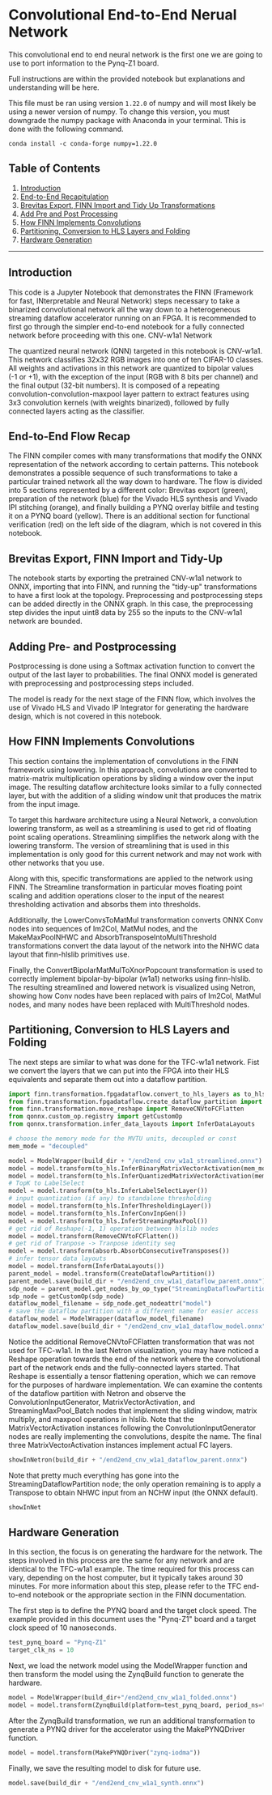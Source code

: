 # Convolutional End-to-End Nerual Network

This convolutional end to end neural network is the first one we are going to use to port information to the Pynq-Z1 board.

Full instructions are within the provided notebook but explanations and understanding will be here.

This file must be ran using version `1.22.0` of numpy and will most likely be using a newer version of numpy. To change this version, you must downgrade the numpy package with Anaconda in your terminal. This is done with the following command.

```
conda install -c conda-forge numpy=1.22.0
```

## Table of Contents

1. [Introduction]()
2. [End-to-End Recapitulation]()
3. [Brevitas Export, FINN Import and Tidy Up Transformations]()
4. [Add Pre and Post Processing]()
5. [How FINN Implements Convolutions]()
6. [Partitioning, Conversion to HLS Layers and Folding]()
7. [Hardware Generation]()

---


## Introduction

This code is a Jupyter Notebook that demonstrates the FINN (Framework for fast, INterpretable and Neural Network) steps necessary to take a binarized convolutional network all the way down to a heterogeneous streaming dataflow accelerator running on an FPGA. It is recommended to first go through the simpler end-to-end notebook for a fully connected network before proceeding with this one.
CNV-w1a1 Network

The quantized neural network (QNN) targeted in this notebook is CNV-w1a1. This network classifies 32x32 RGB images into one of ten CIFAR-10 classes. All weights and activations in this network are quantized to bipolar values (-1 or +1), with the exception of the input (RGB with 8 bits per channel) and the final output (32-bit numbers). It is composed of a repeating convolution-convolution-maxpool layer pattern to extract features using 3x3 convolution kernels (with weights binarized), followed by fully connected layers acting as the classifier.

## End-to-End Flow Recap

The FINN compiler comes with many transformations that modify the ONNX representation of the network according to certain patterns. This notebook demonstrates a possible sequence of such transformations to take a particular trained network all the way down to hardware. The flow is divided into 5 sections represented by a different color: Brevitas export (green), preparation of the network (blue) for the Vivado HLS synthesis and Vivado IPI stitching (orange), and finally building a PYNQ overlay bitfile and testing it on a PYNQ board (yellow). There is an additional section for functional verification (red) on the left side of the diagram, which is not covered in this notebook.

## Brevitas Export, FINN Import and Tidy-Up

The notebook starts by exporting the pretrained CNV-w1a1 network to ONNX, importing that into FINN, and running the "tidy-up" transformations to have a first look at the topology. Preprocessing and postprocessing steps can be added directly in the ONNX graph. In this case, the preprocessing step divides the input uint8 data by 255 so the inputs to the CNV-w1a1 network are bounded.


## Adding Pre- and Postprocessing

Postprocessing is done using a Softmax activation function to convert the output of the last layer to probabilities. The final ONNX model is generated with preprocessing and postprocessing steps included. 

The model is ready for the next stage of the FINN flow, which involves the use of Vivado HLS and Vivado IP Integrator for generating the hardware design, which is not covered in this notebook.

## How FINN Implements Convolutions

This section contains the implementation of convolutions in the FINN framework using lowering.  In this approach, convolutions are converted to matrix-matrix multiplication operations by sliding a window over the input image. The resulting dataflow architecture looks similar to a fully connected layer, but with the addition of a sliding window unit that produces the matrix from the input image.

To target this hardware architecture using a Neural Network, a convolution lowering transform, as well as a streamlining is used to get rid of floating point scaling operations. Streamlining simplifies the network along with the lowering transform. The version of streamlining that is used in this implementation is only good for this current network and may not work with other networks that you use.

Along with this, specific transformations are applied to the network using FINN. The Streamline transformation in particular moves floating point scaling and addition operations closer to the input of the nearest thresholding activation and absorbs them into thresholds. 

Additionally, the LowerConvsToMatMul transformation converts ONNX Conv nodes into sequences of Im2Col, MatMul nodes, and the MakeMaxPoolNHWC and AbsorbTransposeIntoMultiThreshold transformations convert the data layout of the network into the NHWC data layout that finn-hlslib primitives use.

Finally, the ConvertBipolarMatMulToXnorPopcount transformation is used to correctly implement bipolar-by-bipolar (w1a1) networks using finn-hlslib. The resulting streamlined and lowered network is visualized using Netron, showing how Conv nodes have been replaced with pairs of Im2Col, MatMul nodes, and many nodes have been replaced with MultiThreshold nodes.

## Partitioning, Conversion to HLS Layers and Folding

The next steps are similar to what was done for the TFC-w1a1 network. Fist we convert the layers that we can put into the FPGA into their HLS equivalents and separate them out into a dataflow partition.

```Python
import finn.transformation.fpgadataflow.convert_to_hls_layers as to_hls
from finn.transformation.fpgadataflow.create_dataflow_partition import CreateDataflowPartition
from finn.transformation.move_reshape import RemoveCNVtoFCFlatten
from qonnx.custom_op.registry import getCustomOp
from qonnx.transformation.infer_data_layouts import InferDataLayouts

# choose the memory mode for the MVTU units, decoupled or const
mem_mode = "decoupled"

model = ModelWrapper(build_dir + "/end2end_cnv_w1a1_streamlined.onnx")
model = model.transform(to_hls.InferBinaryMatrixVectorActivation(mem_mode))
model = model.transform(to_hls.InferQuantizedMatrixVectorActivation(mem_mode))
# TopK to LabelSelect
model = model.transform(to_hls.InferLabelSelectLayer())
# input quantization (if any) to standalone thresholding
model = model.transform(to_hls.InferThresholdingLayer())
model = model.transform(to_hls.InferConvInpGen())
model = model.transform(to_hls.InferStreamingMaxPool())
# get rid of Reshape(-1, 1) operation between hlslib nodes
model = model.transform(RemoveCNVtoFCFlatten())
# get rid of Tranpose -> Tranpose identity seq
model = model.transform(absorb.AbsorbConsecutiveTransposes())
# infer tensor data layouts
model = model.transform(InferDataLayouts())
parent_model = model.transform(CreateDataflowPartition())
parent_model.save(build_dir + "/end2end_cnv_w1a1_dataflow_parent.onnx")
sdp_node = parent_model.get_nodes_by_op_type("StreamingDataflowPartition")[0]
sdp_node = getCustomOp(sdp_node)
dataflow_model_filename = sdp_node.get_nodeattr("model")
# save the dataflow partition with a different name for easier access
dataflow_model = ModelWrapper(dataflow_model_filename)
dataflow_model.save(build_dir + "/end2end_cnv_w1a1_dataflow_model.onnx")
```

Notice the additional RemoveCNVtoFCFlatten transformation that was not used for TFC-w1a1. In the last Netron visualization, you may have noticed a Reshape operation towards the end of the network where the convolutional part of the network ends and the fully-connected layers started. That Reshape is essentially a tensor flattening operation, which we can remove for the purposes of hardware implementation. We can examine the contents of the dataflow partition with Netron and observe the ConvolutionInputGenerator, MatrixVectorActivation, and StreamingMaxPool\_Batch nodes that implement the sliding window, matrix multiply, and maxpool operations in hlslib. Note that the MatrixVectorActivation instances following the ConvolutionInputGenerator nodes are really implementing the convolutions, despite the name. The final three MatrixVectorActivation instances implement actual FC layers.

```Python
showInNetron(build_dir + "/end2end_cnv_w1a1_dataflow_parent.onnx")
```

Note that pretty much everything has gone into the StreamingDataflowPartition node; the only operation remaining is to apply a Transpose to obtain NHWC input from an NCHW input (the ONNX default).

```python
showInNet
```

## Hardware Generation

In this section, the focus is on generating the hardware for the network. The steps involved in this process are the same for any network and are identical to the TFC-w1a1 example. The time required for this process can vary, depending on the host computer, but it typically takes around 30 minutes. For more information about this step, please refer to the TFC end-to-end notebook or the appropriate section in the FINN documentation.

The first step is to define the PYNQ board and the target clock speed. The example provided in this document uses the "Pynq-Z1" board and a target clock speed of 10 nanoseconds.

```Python
test_pynq_board = "Pynq-Z1"
target_clk_ns = 10
```

Next, we load the network model using the ModelWrapper function and then transform the model using the ZynqBuild function to generate the hardware.

```Python
model = ModelWrapper(build_dir+"/end2end_cnv_w1a1_folded.onnx")
model = model.transform(ZynqBuild(platform=test_pynq_board, period_ns=target_clk_ns))
```

After the ZynqBuild transformation, we run an additional transformation to generate a PYNQ driver for the accelerator using the MakePYNQDriver function.

```Python
model = model.transform(MakePYNQDriver("zynq-iodma"))
```

Finally, we save the resulting model to disk for future use.

```Python
model.save(build_dir + "/end2end_cnv_w1a1_synth.onnx")
```